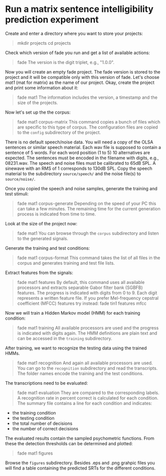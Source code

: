 # Run a matrix sentence intelligibility prediction experiment

Create and enter a directory where you want to store your projects:
> mkdir projects
> cd projects

Check which version of fade you run and get a list of available actions:
> fade
The version is the digit triplet, e.g., "1.0.0".

Now you will create an empty fade project.
The fade version is stored to the project and it will be compatible only with this version of fade.
Let's choose *mat1* (mat for matrix) as the name of our project.
Okay, create the project and print some information about it:
> fade mat1
The information includes the version, a timestamp and the size of the projects.

Now let's set up the the corpus:
> fade mat1 corpus-matrix
This command copies a bunch of files which are specific to this type of corpus.
The configuration files are copied to the `config` subdirectory of the project.

There is no default speech/noise data.
You will need a copy of the OLSA sentences or similar speech material.
Each wav file is supposed to contain a sentence of 5 words.
For each word position (1 to 5) 10 alternatives are expected.
The sentences must be encoded in the filename with digits, e.g., 08231.wav.
The speech and noise files must be calibrated to 65dB SPL.
A sinewave with an RMS of 1 corresponds to 130dB SPL.
Copy the speech material to the subdirectory `source/speech/` and the noise file(s) to `source/noise/`.

Once you copied the speech and noise samples, generate the training and test stimuli:
> fade mat1 corpus-generate
Depending on the speed of your PC this can take a few minutes.
The remaining time for the current generation process is indicated from time to time.

Look at the size of the project now:
> fade mat1
You can browse through the `corpus` subdirectory and listen to the generated signals.

Generate the training and test conditions:
> fade mat1 corpus-format
This command takes the list of all files in the corpus and generates training and test file lists.

Extract features from the signals:
> fade mat1 features
By default, this command uses all available processors and extracts separable Gabor filter bank (SGBFB) features.
The progress is indicated with digits from 0 to 9.
Each digit represents a written feature file.
If you prefer Mel-frequency cepstral coefficient (MFCC) features try instead:
> fade tin1 features mfcc

Now we will train a Hidden Markov model (HMM) for each training condition:
> fade mat1 training
All available processors are used and the progress is indicated with digits again.
The HMM definitions are plain text and can be accessed in the `training` subdirectory.

After training, we want to recognize the testing data using the trained HMMs.
> fade mat1 recognition
And again all available processors are used.
You can go to the `recognition` subdirectory and read the transcripts.
The folder names encode the training and the test conditions.

The transcriptions need to be evaluated:
> fade mat1 evaluation
They are compared to the corresponding labels.
A recognition rate in percent correct is calculated for each condition.
The summary file contains a line for each condition and indicates:
- the training condition
- the testing condition
- the total number of decisions
- the number of correct decisions

The evaluated results contain the sampled psychometric functions.
From these the detection thresholds can be determined and plotted:
> fade mat1 figures

Browse the `figures` subdirectory.
Besides .eps and .png grahpic files you will find a table containing the predicted SRTs for the different conditions.

